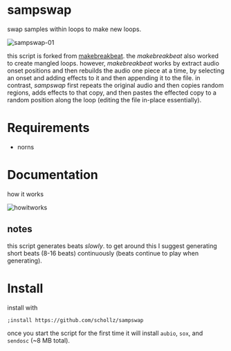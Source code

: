 # sampswap

swap samples within loops to make new loops.

![sampswap-01](https://user-images.githubusercontent.com/6550035/157546058-96e5c62b-410a-4426-80b6-90976b9d70c4.jpg)


this script is forked from [makebreakbeat](https://github.com/schollz/makebreakbeat). the *makebreakbeat* also worked to create mangled loops. however, *makebreakbeat* works by extract audio onset positions and then rebuilds the audio one piece at a time, by selecting an onset and adding effects to it and then appending it to the file. in contrast, *sampswap* first repeats the original audio and then copies random regions, adds effects to that copy, and then pastes the effected copy to a random position along the loop (editing the file in-place essentially).


# Requirements

- norns

# Documentation

how it works

![howitworks](https://user-images.githubusercontent.com/6550035/157556885-5b99578c-b68e-4253-8dfb-6e95278e2b58.jpg)

## notes

this script generates beats *slowly*. to get around this I suggest generating short beats (8-16 beats) continuously (beats continue to play when generating).

# Install

install with

```
;install https://github.com/schollz/sampswap
```

once you start the script for the first time it will install `aubio`, `sox`, and `sendosc` (~8 MB total).
